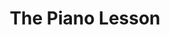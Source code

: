 ---
title: The Piano Lesson
description: Danielle Brooks and Samuel L. Jackson star in the revival of August Wilson's Pulitzer Prize-winning play.
theater: Barrymore Theatre
original_preview: '2022-09-19'
original_opening: '2022-10-13'
preview: '2022-09-19'
opening: '2022-10-13'
tonyaward: false
criticspick: false
tags: 
  - MusPlayical
  - Broadway
trailer: 'https://www.youtube.com/watch?v=5ay_WBimgC8'
website: 'https://pianolessonplay.com'
tickets:
  - highlight: false
    info: https://www.telecharge.com/Broadway/The-Piano-Lesson
    title: $69+ Tickets
    type: regular
---
